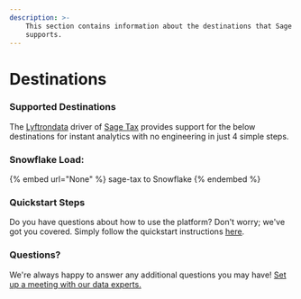 ```yaml
---
description: >-
    This section contains information about the destinations that Sage Tax
    supports.
---
```


# Destinations

### Supported Destinations

The [Lyftrondata](https://www.lyftrondata.com/) driver of [Sage Tax](None) provides support for the below destinations for instant analytics with no engineering in just 4 simple steps.

### Snowflake Load:

{% embed url="None" %}
sage-tax to Snowflake
{% endembed %}

### Quickstart Steps

Do you have questions about how to use the platform? Don't worry; we've got you covered. Simply follow the quickstart instructions [here](README.md).

### Questions? <a href="#questions" id="questions"></a>

We're always happy to answer any additional questions you may have! [Set up a meeting with our data experts.](https://www.lyftrondata.com/book-a-meeting/)
